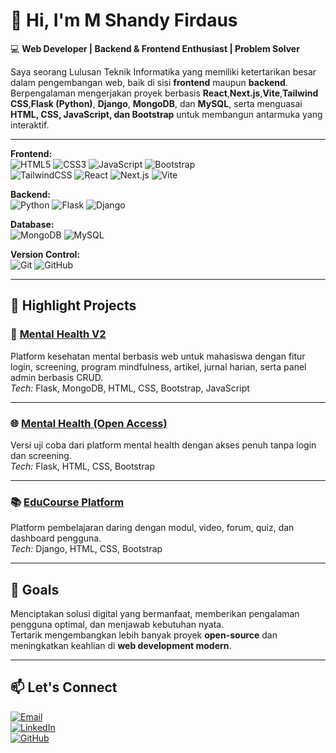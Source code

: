 # 👋 Hi, I'm M Shandy Firdaus

💻 **Web Developer | Backend & Frontend Enthusiast | Problem Solver**  

Saya seorang Lulusan Teknik Informatika yang memiliki ketertarikan besar dalam pengembangan web, baik di sisi **frontend** maupun **backend**.  
Berpengalaman mengerjakan proyek berbasis **React**,**Next.js**,**Vite**,**Tailwind CSS**,**Flask (Python)**, **Django**, **MongoDB**, dan **MySQL**, serta menguasai **HTML, CSS, JavaScript, dan Bootstrap** untuk membangun antarmuka yang interaktif.

---

**Frontend:**  
![HTML5](https://img.shields.io/badge/-HTML5-E34F26?logo=html5&logoColor=white) 
![CSS3](https://img.shields.io/badge/-CSS3-1572B6?logo=css3&logoColor=white) 
![JavaScript](https://img.shields.io/badge/-JavaScript-F7DF1E?logo=javascript&logoColor=black) 
![Bootstrap](https://img.shields.io/badge/-Bootstrap-7952B3?logo=bootstrap&logoColor=white)  
![TailwindCSS](https://img.shields.io/badge/-Tailwind_CSS-38B2AC?logo=tailwind-css&logoColor=white) 
![React](https://img.shields.io/badge/-React-61DAFB?logo=react&logoColor=black) 
![Next.js](https://img.shields.io/badge/-Next.js-000000?logo=next.js&logoColor=white) 
![Vite](https://img.shields.io/badge/-Vite-646CFF?logo=vite&logoColor=white)

**Backend:**  
![Python](https://img.shields.io/badge/-Python-3776AB?logo=python&logoColor=white) 
![Flask](https://img.shields.io/badge/-Flask-000000?logo=flask&logoColor=white) 
![Django](https://img.shields.io/badge/-Django-092E20?logo=django&logoColor=white)  

**Database:**  
![MongoDB](https://img.shields.io/badge/-MongoDB-47A248?logo=mongodb&logoColor=white) 
![MySQL](https://img.shields.io/badge/-MySQL-4479A1?logo=mysql&logoColor=white)  

**Version Control:**  
![Git](https://img.shields.io/badge/-Git-F05032?logo=git&logoColor=white) 
![GitHub](https://img.shields.io/badge/-GitHub-181717?logo=github&logoColor=white)

---

## 📌 Highlight Projects

### 🧠 [Mental Health V2](https://github.com/username/mental_healthv2)  
Platform kesehatan mental berbasis web untuk mahasiswa dengan fitur login, screening, program mindfulness, artikel, jurnal harian, serta panel admin berbasis CRUD.  
*Tech:* Flask, MongoDB, HTML, CSS, Bootstrap, JavaScript  

---

### 🌐 [Mental Health (Open Access)](https://github.com/username/mental_health)  
Versi uji coba dari platform mental health dengan akses penuh tanpa login dan screening.  
*Tech:* Flask, HTML, CSS, Bootstrap  

---

### 📚 [EduCourse Platform](https://github.com/username/educourse)  
Platform pembelajaran daring dengan modul, video, forum, quiz, dan dashboard pengguna.  
*Tech:* Django, HTML, CSS, Bootstrap  

---


## 🎯 Goals
Menciptakan solusi digital yang bermanfaat, memberikan pengalaman pengguna optimal, dan menjawab kebutuhan nyata.  
Tertarik mengembangkan lebih banyak proyek **open-source** dan meningkatkan keahlian di **web development modern**.

---

## 📫 Let's Connect
[![Email](https://img.shields.io/badge/Email-D14836?logo=gmail&logoColor=white)](mailto:sandyfirdaus19@email.com)  
[![LinkedIn](https://img.shields.io/badge/LinkedIn-0A66C2?logo=linkedin&logoColor=white)](https://linkedin.com/in/mochamad-shandy-firdaus)  
[![GitHub](https://img.shields.io/badge/GitHub-181717?logo=github&logoColor=white)](https://github.com/Sandyfirdaus1)

